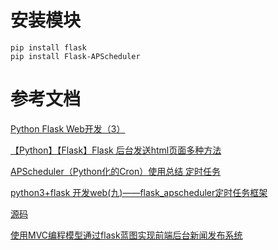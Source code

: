 # 安装模块
    pip install flask
    pip install Flask-APScheduler
    
# 参考文档
[Python Flask Web开发（3）]( https://blog.csdn.net/langkew/article/details/51594880)

[【Python】【Flask】Flask 后台发送html页面多种方法   ](https://www.cnblogs.com/mqxs/p/7904960.html)
    
[APScheduler（Python化的Cron）使用总结 定时任务](  https://www.cnblogs.com/zhaoyingjie/p/9664081.html)

[python3+flask 开发web(九)——flask_apscheduler定时任务框架]( 原文地址:https://blog.csdn.net/weixin_39430584/article/details/83509237 )

[源码]( https://github.com/viniciuschiele/flask-apscheduler)
         
[使用MVC编程模型通过flask蓝图实现前端后台新闻发布系统](  http://www.manongjc.com/detail/7-ypubaihttzmbweo.html)         